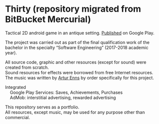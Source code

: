 # Thirty (repository migrated from BitBucket Mercurial)
Tactical 2D android game in an antique setting. [Published](https://play.google.com/store/apps/details?id=com.damki.thirty) on Google Play.

The project was carried out as part of the final qualification work of the bachelor in the specialty “Software Engineering” (2017-2018 academic year).

All source code, graphic and other resources (except for sound) were created from scratch.  
Sound resources for effects were borrowed from free Internet resources.  
The music was written by [Artur Enns](https://kwork.ru/user/hoomoo) by order specifically for this project.  

Integrated  
&nbsp;&nbsp;&nbsp;&nbsp;Google Play Services: Saves, Achievements, Purchases  
&nbsp;&nbsp;&nbsp;&nbsp;AdMob: interstitial advertising, rewarded advertising  

This repository serves as a portfolio.  
All resources, except music, may be used for any purpose other than commercial.  
